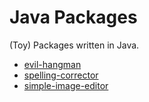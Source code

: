 # Java Packages

(Toy) Packages written in Java.

- [evil-hangman](./evil-hangman.md)
- [spelling-corrector](./spelling-corrector.md)
- [simple-image-editor](./simple-image-editor.md)
